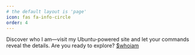 ```yaml
---
# the default layout is 'page'
icon: fas fa-info-circle
order: 4
---
```


Discover who I am—visit my Ubuntu-powered site and let your commands reveal the details. Are you ready to explore?
[$whoiam](https://bornpresident.github.io/robots_txt)

